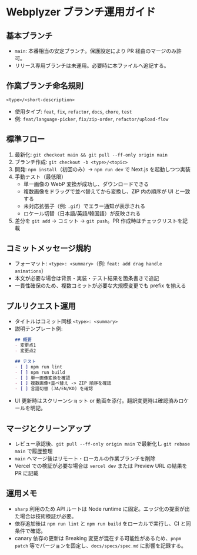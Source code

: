 # Webplyzer ブランチ運用ガイド

## 基本ブランチ
- `main`: 本番相当の安定ブランチ。保護設定により PR 経由のマージのみ許可。
- リリース専用ブランチは未運用。必要時に本ファイルへ追記する。

## 作業ブランチ命名規則
```
<type>/<short-description>
```
- 使用タイプ: `feat`, `fix`, `refactor`, `docs`, `chore`, `test`
- 例: `feat/language-picker`, `fix/zip-order`, `refactor/upload-flow`

## 標準フロー
1. 最新化: `git checkout main && git pull --ff-only origin main`
2. ブランチ作成: `git checkout -b <type>/<topic>`
3. 開発: `npm install`（初回のみ）→ `npm run dev` で Next.js を起動しつつ実装
4. 手動テスト（最低限）
   - 単一画像の WebP 変換が成功し、ダウンロードできる
   - 複数画像をドラッグで並べ替えてから変換し、ZIP 内の順序が UI と一致する
   - 未対応拡張子（例: `.gif`）でエラー通知が表示される
   - ロケール切替（日本語/英語/韓国語）が反映される
5. 差分を `git add` → コミット → `git push`。PR 作成時はチェックリストを記載

## コミットメッセージ規約
- フォーマット: `<type>: <summary>`（例: `feat: add drag handle animations`）
- 本文が必要な場合は背景・実装・テスト結果を箇条書きで追記
- 一貫性確保のため、複数コミットが必要な大規模変更でも prefix を揃える

## プルリクエスト運用
- タイトルはコミット同様 `<type>: <summary>`
- 説明テンプレート例:
  ```markdown
  ## 概要
  - 変更点1
  - 変更点2

  ## テスト
  - [ ] npm run lint
  - [ ] npm run build
  - [ ] 単一画像変換を確認
  - [ ] 複数画像+並べ替え -> ZIP 順序を確認
  - [ ] 言語切替 (JA/EN/KO) を確認
  ```
- UI 更新時はスクリーンショット or 動画を添付。翻訳変更時は確認済みロケールを明記。

## マージとクリーンアップ
- レビュー承認後、`git pull --ff-only origin main` で最新化し `git rebase main` で履歴整理
- `main` へマージ後はリモート・ローカルの作業ブランチを削除
- Vercel での検証が必要な場合は `vercel dev` または Preview URL の結果を PR に記載

## 運用メモ
- `sharp` 利用のため API ルートは Node runtime に固定。エッジ化の提案が出た場合は技術検証が必要。
- 依存追加後は `npm run lint` と `npm run build` をローカルで実行し、CI と同条件で確認。
- canary 依存の更新は Breaking 変更が混在する可能性があるため、`pnpm patch` 等でバージョンを固定し、`docs/specs/spec.md` に影響を記録する。
